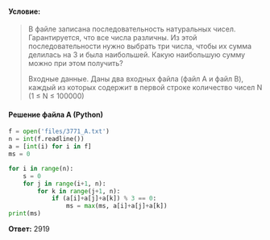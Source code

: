#### Условие:
> В файле записана последовательность натуральных чисел. Гарантируется, что все числа различны. Из этой последовательности нужно выбрать три числа, чтобы их сумма делилась на 3 и была наибольшей. Какую наибольшую сумму можно при этом получить?
> 
> Входные данные. Даны два входных файла (файл A и файл B), каждый из которых содержит в первой строке количество чисел N (1 ≤ N ≤ 100000)

#### Решение файла A (Python)
```python
f = open('files/3771_A.txt')
n = int(f.readline())
a = [int(i) for i in f]
ms = 0

for i in range(n):
    s = 0
    for j in range(i+1, n):
        for k in range(j+1, n):
            if (a[i]+a[j]+a[k]) % 3 == 0:
                ms = max(ms, a[i]+a[j]+a[k])
print(ms)
```

**Ответ:** 2919
